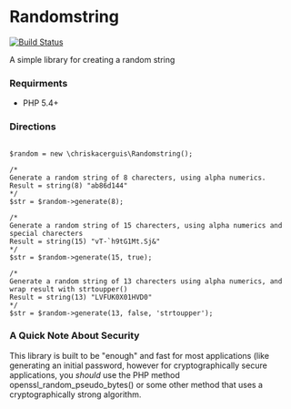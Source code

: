Randomstring
==========

[![Build Status](https://api.travis-ci.org/chriskacerguis/randomstring.png)](https://travis-ci.org/chriskacerguis/randomstring)

A simple library for creating a random string

### Requirments

* PHP 5.4+

### Directions

````

$random = new \chriskacerguis\Randomstring();

/*
Generate a random string of 8 charecters, using alpha numerics.
Result = string(8) "ab86d144"
*/
$str = $random->generate(8);

/*
Generate a random string of 15 charecters, using alpha numerics and special charecters
Result = string(15) "vT-`h9tG1Mt.Sj&"
*/
$str = $random->generate(15, true);

/*
Generate a random string of 13 charecters using alpha numerics, and wrap result with strtoupper()
Result = string(13) "LVFUK0X01HVD0"
*/
$str = $random->generate(13, false, 'strtoupper');

````

### A Quick Note About Security

This library is built to be "enough" and fast for most applications (like generating an initial password, however 
for cryptographically secure applications, you *should* use the PHP method openssl_random_pseudo_bytes() or some
other method that uses a cryptographically strong algorithm.